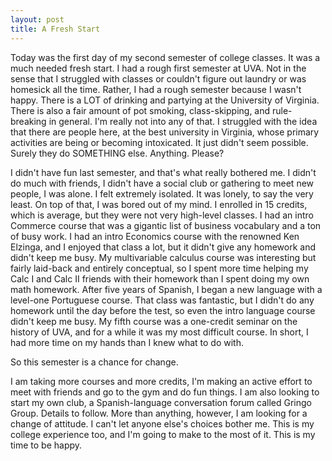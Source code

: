 ```yaml
---
layout: post
title: A Fresh Start
---
```


Today was the first day of my second semester of college classes. It was a much needed fresh start. I had a rough 
first semester at UVA. Not in the sense that I struggled with classes or couldn't figure out laundry or was homesick 
all the time. Rather, I had a rough semester because I wasn't happy. There is a LOT of drinking and partying at the 
University of Virginia. There is also a fair amount of pot smoking, class-skipping, and rule-breaking in general. 
I'm really not into any of that. I struggled with the idea that there are people here, at the best university in 
Virginia, whose primary activities are being or becoming intoxicated. It just didn't seem possible. Surely they do 
SOMETHING else. Anything. Please?

I didn't have fun last semester, and that's what really bothered me. I didn't do much with friends, I didn't have a 
social club or gathering to meet new people, I was alone. I felt extremely isolated. It was lonely, to say the very 
least. On top of that, I was bored out of my mind. I enrolled in 15 credits, which is average, but they were not very 
high-level classes. I had an intro Commerce course that was a gigantic list of business vocabulary and a ton of busy 
work. I had an intro Economics course with the renowned Ken Elzinga, and I enjoyed that class a lot, but it didn't 
give any homework and didn't keep me busy. My multivariable calculus course was interesting but fairly laid-back and 
entirely conceptual, so I spent more time helping my Calc I and Calc II friends with their homework than I spent doing my 
own math homework. After five years of Spanish, I began a new language with a level-one Portuguese course. That class was 
fantastic, but I didn't do any homework until the day before the test, so even the intro language course didn't keep me 
busy. My fifth course was a one-credit seminar on the history of UVA, and for a while it was my most difficult course. 
In short, I had more time on my hands than I knew what to do with.

So this semester is a chance for change.

I am taking more courses and more credits, I'm making an active effort to meet with friends and go to the gym and do 
fun things. I am also looking to start my own club, a Spanish-language conversation forum called Gringo Group. Details 
to follow. More than anything, however, I am looking for a change of attitude. I can't let anyone else's choices bother me. 
This is my college experience too, and I'm going to make to the most of it. This is my time to be happy.